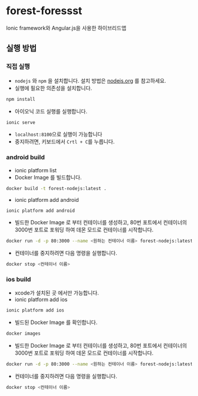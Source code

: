 # forest-foressst

Ionic framework와 Angular.js을 사용한 하이브리드앱

## 실행 방법

### 직접 실행

 - `nodejs` 와 `npm` 을 설치합니다. 설치 방법은 [nodejs.org](https://nodejs.org) 를 참고하세요.
 - 실행에 필요한 의존성을 설치합니다.

  ```bash
  npm install
  ```
 - 아이오닉 코드 실행를 실행합니다.

  ```bash
  ionic serve
  ```
  - `localhost:8100`으로 실행이 가능합니다
  - 중지하려면, 키보드에서 `Crtl + C`를 누릅니다.

### android build

  - ionic platform list
  - Docker Image 를 빌드합니다.

  ```bash
  docker build -t forest-nodejs:latest .
  ```
  - ionic platform add android

  ```bash
  ionic platform add android
  ```
  - 빌드한 Docker Image 로 부터 컨테이너를 생성하고, 80번 포트에서 컨테이너의 3000번 포트로 포워딩 하여 데몬 모드로 컨테이너를 시작합니다.

  ```bash
  docker run -d -p 80:3000 --name <원하는 컨테이너 이름> forest-nodejs:latest
  ```

  - 컨테이너를 중지하려면 다음 명령을 실행합니다.
  
  ```bash
  docker stop <컨테이너 이름>
  ```
### ios build

  - xcode가 설치된 곳 에서만 가능합니다.
  - ionic platform add ios

  ```bash
  ionic platform add ios
  ```
  - 빌드된 Docker Image 를 확인합니다.

  ```bash
  docker images
  ```
  - 빌드한 Docker Image 로 부터 컨테이너를 생성하고, 80번 포트에서 컨테이너의 3000번 포트로 포워딩 하여 데몬 모드로 컨테이너를 시작합니다.

  ```bash
  docker run -d -p 80:3000 --name <원하는 컨테이너 이름> forest-nodejs:latest
  ```

  - 컨테이너를 중지하려면 다음 명령을 실행합니다.
  
  ```bash
  docker stop <컨테이너 이름>
  ```